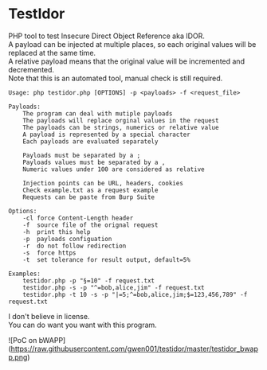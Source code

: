 # TestIdor
PHP tool to test Insecure Direct Object Reference aka IDOR.  
A payload can be injected at multiple places, so each original values will be replaced at the same time.  
A relative payload means that the original value will be incremented and decremented.  
Note that this is an automated tool, manual check is still required.  

```
Usage: php testidor.php [OPTIONS] -p <payloads> -f <request_file>

Payloads:
	The program can deal with mutiple payloads
	The payloads will replace orginal values in the request
	The payloads can be strings, numerics or relative value
	A payload is represented by a special character
	Each payloads are evaluated separately

	Payloads must be separated by a ;
	Payloads values must be separated by a ,
	Numeric values under 100 are considered as relative

	Injection points can be URL, headers, cookies
	Check example.txt as a request example
	Requests can be paste from Burp Suite

Options:
	-cl	force Content-Length header
	-f	source file of the orignal request
	-h	print this help
	-p	payloads configuation
	-r	do not follow redirection
	-s	force https
	-t	set tolerance for result output, default=5%

Examples:
	testidor.php -p "§=10" -f request.txt
	testidor.php -s -p "^=bob,alice,jim" -f request.txt
	testidor.php -t 10 -s -p "|=5;^=bob,alice,jim;$=123,456,789" -f request.txt
```

I don't believe in license.  
You can do want you want with this program.  

![PoC on bWAPP]
(https://raw.githubusercontent.com/gwen001/testidor/master/testidor_bwapp.png)
